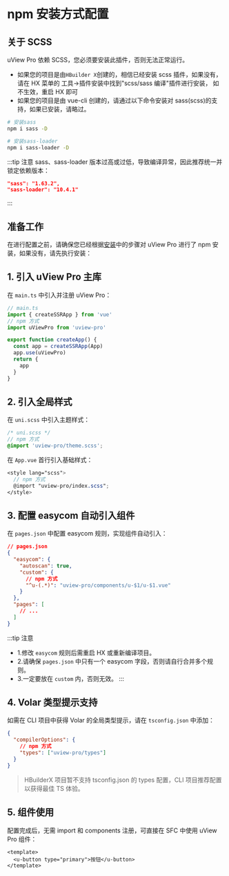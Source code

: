 # npm 安装方式配置

## 关于 SCSS

uView Pro 依赖 SCSS，您必须要安装此插件，否则无法正常运行。

- 如果您的项目是由`HBuilder X`创建的，相信已经安装 scss 插件，如果没有，请在 HX 菜单的 工具->插件安装中找到"scss/sass 编译"插件进行安装，
  如不生效，重启 HX 即可
- 如果您的项目是由 vue-cli 创建的，请通过以下命令安装对 sass(scss)的支持，如果已安装，请略过。

```bash
# 安装sass
npm i sass -D

# 安装sass-loader
npm i sass-loader -D
```

:::tip 注意
sass、sass-loader 版本过高或过低，导致编译异常，因此推荐统一并锁定依赖版本：

```json
"sass": "1.63.2",
"sass-loader": "10.4.1"
```
:::

## 准备工作

在进行配置之前，请确保您已经根据[安装](install.html)中的步骤对 uView Pro 进行了 npm 安装，如果没有，请先执行安装：

## 1. 引入 uView Pro 主库

在 `main.ts` 中引入并注册 uView Pro：

```js
// main.ts
import { createSSRApp } from 'vue'
// npm 方式
import uViewPro from 'uview-pro'

export function createApp() {
  const app = createSSRApp(App)
  app.use(uViewPro)
  return {
    app
  }
}
```

## 2. 引入全局样式

在 `uni.scss` 中引入主题样式：

```scss
/* uni.scss */
// npm 方式
@import 'uview-pro/theme.scss';
```

在 `App.vue` 首行引入基础样式：

```scss
<style lang="scss">
  // npm 方式
  @import "uview-pro/index.scss";
</style>
```

## 3. 配置 easycom 自动引入组件

在 `pages.json` 中配置 easycom 规则，实现组件自动引入：

```json
// pages.json
{
  "easycom": {
    "autoscan": true,
    "custom": {
      // npm 方式
      "^u-(.*)": "uview-pro/components/u-$1/u-$1.vue"
    }
  },
  "pages": [
    // ...
  ]
}
```

:::tip 注意

- 1.修改 `easycom` 规则后需重启 HX 或重新编译项目。
- 2.请确保 `pages.json` 中只有一个 easycom 字段，否则请自行合并多个规则。
- 3.一定要放在 `custom` 内，否则无效。
  :::

## 4. Volar 类型提示支持

如需在 CLI 项目中获得 Volar 的全局类型提示，请在 `tsconfig.json` 中添加：

```json
{
  "compilerOptions": {
    // npm 方式
    "types": ["uview-pro/types"]
  }
}
```

> HBuilderX 项目暂不支持 tsconfig.json 的 types 配置，CLI 项目推荐配置以获得最佳 TS 体验。

## 5. 组件使用

配置完成后，无需 import 和 components 注册，可直接在 SFC 中使用 uView Pro 组件：

```vue
<template>
  <u-button type="primary">按钮</u-button>
</template>
```

